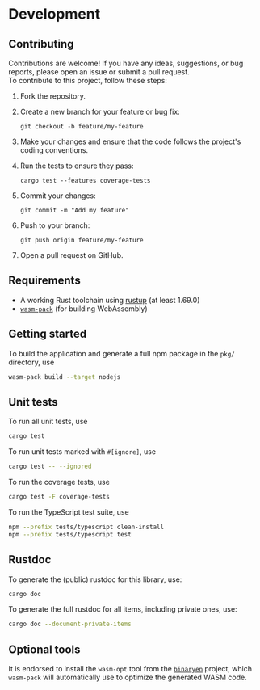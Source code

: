 # Development

## Contributing

Contributions are welcome! If you have any ideas, suggestions, or bug reports, please open an issue or submit a pull
request. \
To contribute to this project, follow these steps:

1. Fork the repository.
2. Create a new branch for your feature or bug fix:

    ```shell
    git checkout -b feature/my-feature
    ```

3. Make your changes and ensure that the code follows the project's coding conventions.
4. Run the tests to ensure they pass:

    ```shell
    cargo test --features coverage-tests
    ```

5. Commit your changes:

    ```shell
    git commit -m "Add my feature"
    ```

6. Push to your branch:

    ```shell
    git push origin feature/my-feature
    ```

7. Open a pull request on GitHub.

## Requirements

* A working Rust toolchain using [rustup](https://rustup.rs/) (at least 1.69.0)
* [`wasm-pack`](https://rustwasm.github.io/wasm-pack/installer/) (for building WebAssembly)

## Getting started

To build the application and generate a full npm package in the `pkg/` directory, use

```sh
wasm-pack build --target nodejs
```

## Unit tests

To run all unit tests, use

```sh
cargo test
```

To run unit tests marked with `#[ignore]`, use

```sh
cargo test -- --ignored
```

To run the coverage tests, use

```sh
cargo test -F coverage-tests
```

To run the TypeScript test suite, use

```sh
npm --prefix tests/typescript clean-install
npm --prefix tests/typescript test
```

## Rustdoc

To generate the (public) rustdoc for this library, use:

```sh
cargo doc
```

To generate the full rustdoc for all items, including private ones, use:

```sh
cargo doc --document-private-items
```

## Optional tools

It is endorsed to install the `wasm-opt` tool from the
[`binaryen`](https://github.com/WebAssembly/binaryen) project,
which `wasm-pack` will automatically use to optimize the generated WASM code.
